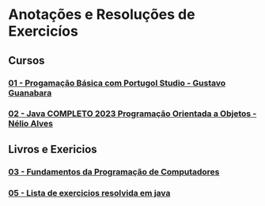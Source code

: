# Anotações e Resoluções de Exercicíos 

## Cursos

### [01 - Progamação Básica com Portugol Studio - Gustavo Guanabara](https://github.com/lex4brao/01.CURSOS.E.ESTUDOS/blob/main/01.PROGRAMACAO.BASICA.-.ESTUDONAUTA/README.md)

### [02 - Java COMPLETO 2023 Programação Orientada a Objetos - Nélio Alves](/02.POO.-.Nelio.Alves/README.md)

## Livros e Exericios

### [03 - Fundamentos da Programação de Computadores](/03.FUNDAMENTOS.DA.PROGRAMACAO/README.md)

### [05 - Lista de exercicios resolvida em java](/05.EXERCICIOS.DE.JAVA/README.md)
